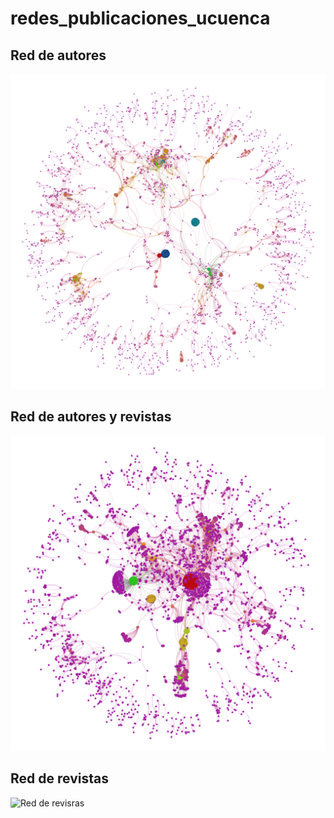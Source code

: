 # redes_publicaciones_ucuenca

## Red de autores
![Red de autores](red1.png)

## Red de autores y revistas
![Red de autores y revistas](red2.png)

## Red de revistas
![Red de revisras](red3.png)
